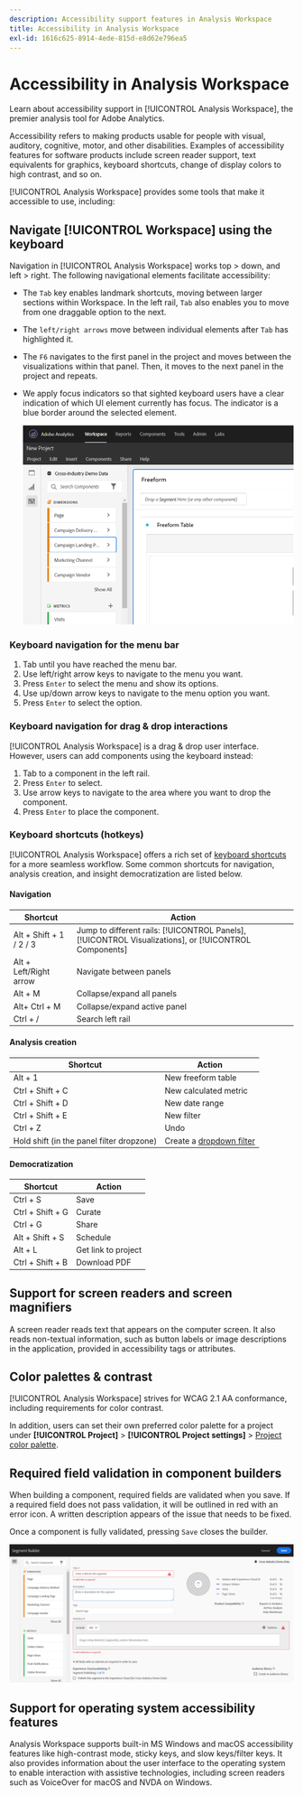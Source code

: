 ```yaml
---
description: Accessibility support features in Analysis Workspace
title: Accessibility in Analysis Workspace
exl-id: 1616c625-8914-4ede-815d-e8d62e796ea5
---
```

# Accessibility in Analysis Workspace

Learn about accessibility support in [!UICONTROL Analysis Workspace], the premier analysis tool for Adobe Analytics. 

Accessibility refers to making products usable for people with visual, auditory, cognitive, motor, and other disabilities. Examples of accessibility features for software products include screen reader support, text equivalents for graphics, keyboard shortcuts, change of display colors to high contrast, and so on. 

[!UICONTROL Analysis Workspace] provides some tools that make it accessible to use, including:

## Navigate [!UICONTROL Workspace] using the keyboard

Navigation in [!UICONTROL Analysis Workspace] works top > down, and left > right. The following navigational elements facilitate accessibility:

* The `Tab` key enables landmark shortcuts, moving between larger sections within Workspace. In the left rail, `Tab` also enables you to move from one draggable option to the next.
* The `left/right arrows` move between individual elements after `Tab` has highlighted it. 
* The `F6` navigates to the first panel in the project and  moves between the visualizations within that panel. Then, it moves to the next panel in the project and repeats. 
* We apply focus indicators so that sighted keyboard users have a clear indication of which UI element currently has focus. The indicator is a blue border around the selected element.

    ![Focus Indicator](assets/focus-indicator.png)

### Keyboard navigation for the menu bar 

1. Tab until you have reached the menu bar.
1. Use left/right arrow keys to navigate to the menu you want.
1. Press `Enter` to select the menu and show its options.
1. Use up/down arrow keys to navigate to the menu option you want.
1. Press `Enter` to select the option.

### Keyboard navigation for drag & drop interactions 

[!UICONTROL Analysis Workspace] is a drag & drop user interface. However, users can add components using the keyboard instead:

1. Tab to a component in the left rail.
1. Press `Enter` to select.
1. Use arrow keys to navigate to the area where you want to drop the component.
1. Press `Enter` to place the component.

### Keyboard shortcuts (hotkeys) 

[!UICONTROL Analysis Workspace] offers a rich set of [keyboard shortcuts](https://docs.adobe.com/content/help/en/analytics/analyze/analysis-workspace/build-workspace-project/fa-shortcut-keys.html) for a more seamless workflow. Some common shortcuts for navigation, analysis creation, and insight democratization are listed below. 

#### Navigation

|Shortcut|Action|
|---|---|
|Alt + Shift + 1 / 2 / 3|Jump to different rails: [!UICONTROL Panels], [!UICONTROL Visualizations], or [!UICONTROL Components]| 
|Alt + Left/Right arrow |Navigate between panels|
|Alt + M| Collapse/expand all panels |
|Alt+  Ctrl + M |Collapse/expand active panel |
|Ctrl + / |Search left rail |

#### Analysis creation

|Shortcut|Action|
|---|---|
|Alt + 1 |New freeform table |
|Ctrl + Shift + C |New calculated metric |
|Ctrl + Shift + D |New date range |
|Ctrl + Shift + E |New filter |
|Ctrl + Z |Undo |
|Hold shift (in the panel filter dropzone) |Create a [dropdown filter](https://docs.adobe.com/content/help/en/analytics-learn/tutorials/analysis-workspace/using-panels/using-drop-down-filters.html) |

#### Democratization

|Shortcut|Action|
|---|---|
|Ctrl + S |Save |
|Ctrl + Shift + G |Curate  |
|Ctrl + G |Share  |
|Alt + Shift + S |Schedule  |
|Alt + L |Get link to project |
|Ctrl + Shift + B |Download PDF |

## Support for screen readers and screen magnifiers

A screen reader reads text that appears on the computer screen. It also reads non-textual information, such as button labels or image descriptions in the application, provided in accessibility tags or attributes.  

## Color palettes & contrast  

[!UICONTROL Analysis Workspace] strives for WCAG 2.1 AA conformance, including requirements for color contrast. 

In addition, users can set their own preferred color palette for a project under **[!UICONTROL Project]** > **[!UICONTROL Project settings]** > [Project color palette](https://docs.adobe.com/content/help/en/analytics/analyze/analysis-workspace/build-workspace-project/color-palettes.html). 

## Required field validation in component builders 

When building a component, required fields are validated when you save. If a required field does not pass validation, it will be outlined in red with an error icon. A written description appears of the issue that needs to be fixed.  

Once a component is fully validated, pressing `Save` closes the builder. 

![Error validation](assets/error-validation.png)

## Support for operating system accessibility features  

Analysis Workspace supports built-in MS Windows and macOS accessibility features like high-contrast mode, sticky keys, and slow keys/filter keys. It also provides information about the user interface to the operating system to enable interaction with assistive technologies, including screen readers such as VoiceOver for macOS and NVDA on Windows.
